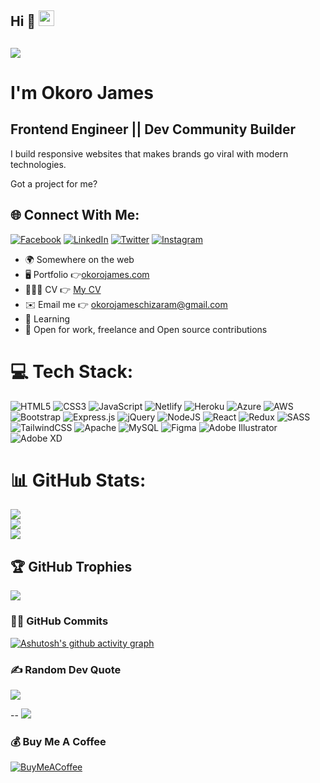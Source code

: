 ## Hi 👋 <img src="https://github.com/jamextech1/jamextech1/blob/main/wave.gif" width="25px" height="25px">

## <img src="https://media4.giphy.com/media/L1R1tvI9svkIWwpVYr/200w.webp?cid=ecf05e478imf102l0zn5hbsw7f3utkkjnmmsv7pzn6bws24t&rid=200w.webp&ct=g">

# I'm Okoro James

## Frontend Engineer || Dev Community Builder

<p align="left">I build responsive websites that makes brands go viral with modern technologies.</p>Got a project for me?

## 🌐 Connect With Me:

[![Facebook](https://img.shields.io/badge/Facebook-%231877F2.svg?logo=Facebook&logoColor=white)](https://facebook.com/mrokorojames) [![LinkedIn](https://img.shields.io/badge/LinkedIn-%230077B5.svg?logo=linkedin&logoColor=white)](https://linkedin.com/in/okorojames) [![Twitter](https://img.shields.io/badge/Twitter-%231DA1F2.svg?logo=Twitter&logoColor=white)](https://twitter.com/jamextech1) [![Instagram](https://img.shields.io/badge/Instagram-%23E4405F.svg?logo=Instagram&logoColor=white)](https://instagram.com/jamextech1)

- 🌍 Somewhere on the web
- 🖥️ Portfolio 👉[okorojames.com](https://jamextech1.github.io/mrokorojames/)
- 👨🏾‍💻 CV 👉 [My CV](https://bit.ly/downloadMyCv)
- ✉️ Email me 👉 [okorojameschizaram@gmail.com](mailto:okorojameschizaram@gmail.com)
- 🧠 Learning
- 🤝 Open for work, freelance and Open source contributions

# 💻 Tech Stack:

![HTML5](https://img.shields.io/badge/html5-%23E34F26.svg?style=plastic&logo=html5&logoColor=white) ![CSS3](https://img.shields.io/badge/css3-%231572B6.svg?style=plastic&logo=css3&logoColor=white) ![JavaScript](https://img.shields.io/badge/javascript-%23323330.svg?style=plastic&logo=javascript&logoColor=%23F7DF1E) ![Netlify](https://img.shields.io/badge/netlify-%23000000.svg?style=plastic&logo=netlify&logoColor=#00C7B7) ![Heroku](https://img.shields.io/badge/heroku-%23430098.svg?style=plastic&logo=heroku&logoColor=white) ![Azure](https://img.shields.io/badge/azure-%230072C6.svg?style=plastic&logo=azure-devops&logoColor=white) ![AWS](https://img.shields.io/badge/AWS-%23FF9900.svg?style=plastic&logo=amazon-aws&logoColor=white) ![Bootstrap](https://img.shields.io/badge/bootstrap-%23563D7C.svg?style=plastic&logo=bootstrap&logoColor=white) ![Express.js](https://img.shields.io/badge/express.js-%23404d59.svg?style=plastic&logo=express&logoColor=%2361DAFB) ![jQuery](https://img.shields.io/badge/jquery-%230769AD.svg?style=plastic&logo=jquery&logoColor=white) ![NodeJS](https://img.shields.io/badge/node.js-6DA55F?style=plastic&logo=node.js&logoColor=white) ![React](https://img.shields.io/badge/react-%2320232a.svg?style=plastic&logo=react&logoColor=%2361DAFB) ![Redux](https://img.shields.io/badge/redux-%23593d88.svg?style=plastic&logo=redux&logoColor=white) ![SASS](https://img.shields.io/badge/SASS-hotpink.svg?style=plastic&logo=SASS&logoColor=white) ![TailwindCSS](https://img.shields.io/badge/tailwindcss-%2338B2AC.svg?style=plastic&logo=tailwind-css&logoColor=white) ![Apache](https://img.shields.io/badge/apache-%23D42029.svg?style=plastic&logo=apache&logoColor=white) ![MySQL](https://img.shields.io/badge/mysql-%2300f.svg?style=plastic&logo=mysql&logoColor=white) ![Figma](https://img.shields.io/badge/figma-%23F24E1E.svg?style=plastic&logo=figma&logoColor=white) ![Adobe Illustrator](https://img.shields.io/badge/adobeillustrator-%23FF9A00.svg?style=plastic&logo=adobeillustrator&logoColor=white) ![Adobe XD](https://img.shields.io/badge/Adobe%20XD-470137?style=plastic&logo=Adobe%20XD&logoColor=#FF61F6)

# 📊 GitHub Stats:

![](https://github-readme-stats.vercel.app/api?username=jamextech1&theme=radical&hide_border=false&include_all_commits=false&count_private=false)<br/>
![](https://github-readme-streak-stats.herokuapp.com/?user=jamextech1&theme=radical&hide_border=false)<br/>
![](https://github-readme-stats.vercel.app/api/top-langs/?username=jamextech1&theme=radical&hide_border=false&include_all_commits=false&count_private=false&layout=compact)

## 🏆 GitHub Trophies

![](https://github-profile-trophy.vercel.app/?username=jamextech1&theme=radical&no-frame=false&no-bg=false&margin-w=4)

### 👨‍💻 GitHub Commits

[![Ashutosh's github activity graph](https://activity-graph.herokuapp.com/graph?username=jamextech1&theme=react-dark)](https://github.com/ashutosh00710/github-readme-activity-graph)

### ✍️ Random Dev Quote

![](https://quotes-github-readme.vercel.app/api?type=vetical&theme=radical)

--
[![](https://visitcount.itsvg.in/api?id=jamextech1&label=Profile%20Views&color=0&icon=1&pretty=true)](https://visitcount.itsvg.in)

### 💰 Buy Me A Coffee

[![BuyMeACoffee](https://img.shields.io/badge/Buy%20Me%20a%20Coffee-ffdd00?style=for-the-badge&logo=buy-me-a-coffee&logoColor=black)](https://buymeacoffee.com/okorojames)

<!-- Proudly created with GPRM ( https://gprm.itsvg.in ) -->
